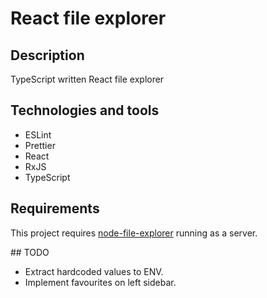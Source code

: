 # React file explorer

## Description

TypeScript written React file explorer

## Technologies and tools

- ESLint
- Prettier
- React
- RxJS
- TypeScript

## Requirements

This project requires [node-file-explorer](https://github.com/jesuscc1993/node-file-explorer) running as a server.

## TODO

- Extract hardcoded values to ENV.
- Implement favourites on left sidebar.
